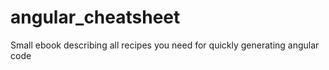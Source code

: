 # angular_cheatsheet
Small ebook describing all recipes you need for quickly generating angular code
